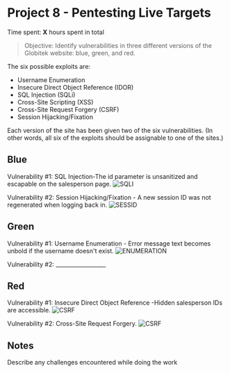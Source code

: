 # Project 8 - Pentesting Live Targets

Time spent: **X** hours spent in total

> Objective: Identify vulnerabilities in three different versions of the Globitek website: blue, green, and red.

The six possible exploits are:
* Username Enumeration
* Insecure Direct Object Reference (IDOR)
* SQL Injection (SQLi)
* Cross-Site Scripting (XSS)
* Cross-Site Request Forgery (CSRF)
* Session Hijacking/Fixation

Each version of the site has been given two of the six vulnerabilities. (In other words, all six of the exploits should be assignable to one of the sites.)

## Blue

Vulnerability #1: SQL Injection-The id parameter is unsanitized and escapable on the salesperson page.
<img src='https://github.com/mostafizur188/week8/blob/master/image1.gif' title = 'SQLI' alt ='SQLI' />

Vulnerability #2: Session Hijacking/Fixation - A new session ID was not regenerated when logging back in.
<img src='https://github.com/mostafizur188/week8/blob/master/image2.gif' title ='SESSID' alt ='SESSID' />


## Green

Vulnerability #1: Username Enumeration - Error message text becomes unbold if the username doesn't exist.
<img src ='https://github.com/mostafizur188/week8/blob/master/image5.gif' title ='ENUMERATION' alt='ENUMERATION' />

Vulnerability #2: __________________


## Red

Vulnerability #1: Insecure Direct Object Reference -Hidden salesperson IDs are accessible.
<img src = 'https://github.com/mostafizur188/week8/blob/master/image3.gif' title ='IDOR' alt ='CSRF' />

Vulnerability #2: Cross-Site Request Forgery.
<img src ='https://github.com/mostafizur188/week8/blob/master/image4.gif'  title ='CSRF'  alt ='CSRF' />

## Notes

Describe any challenges encountered while doing the work
